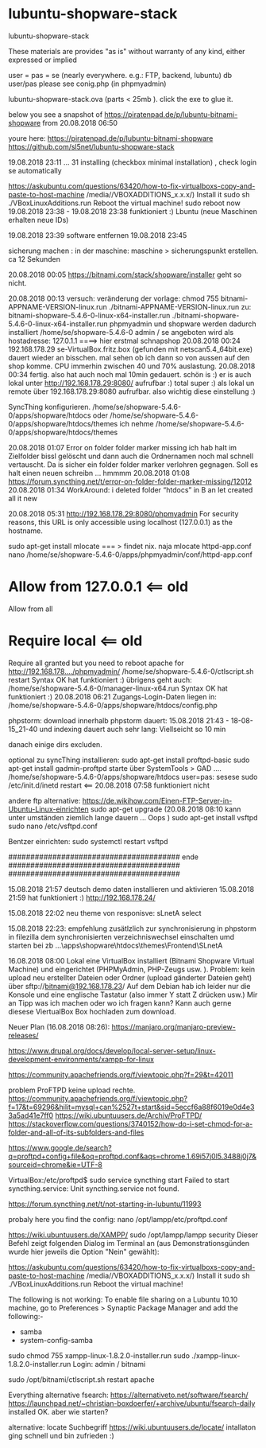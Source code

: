 # lubuntu-shopware-stack
lubuntu-shopware-stack

These materials are provides "as is" without warranty of any kind, either expressed or implied

user = pas = se (nearly everywhere. e.g.: FTP, backend, lubuntu)
db user/pas please see conig.php (in phpmyadmin)


lubuntu-shopware-stack.ova (parts < 25mb ). click the exe to glue it.

below you see a snapshot of https://piratenpad.de/p/lubuntu-bitnami-shopware from 20.08.2018 06:50



youre here:
    https://piratenpad.de/p/lubuntu-bitnami-shopware
    https://github.com/sl5net/lubuntu-shopware-stack

19.08.2018 23:11 ... 31 installing (checkbox minimal installation) , check login se automatically

https://askubuntu.com/questions/63420/how-to-fix-virtualboxs-copy-and-paste-to-host-machine
/media/<user>/VBOXADDITIONS_x.x.x/)
Install it sudo sh ./VBoxLinuxAdditions.run
Reboot the virtual machine!
sudo reboot now
19.08.2018 23:38 - 19.08.2018 23:38 funktioniert :)
Lbuntu (neue Maschinen erhalten neue IDs)

19.08.2018 23:39 software entfernen 19.08.2018 23:45

sicherung machen : in der maschine: maschine > sicherungspunkt erstellen. ca 12 Sekunden

20.08.2018 00:05
https://bitnami.com/stack/shopware/installer
geht so nicht.

20.08.2018 00:13 versuch:
veränderung der vorlage:
chmod 755 bitnami-APPNAME-VERSION-linux.run
./bitnami-APPNAME-VERSION-linux.run
zu:
bitnami-shopware-5.4.6-0-linux-x64-installer.run
./bitnami-shopware-5.4.6-0-linux-x64-installer.run
phpmyadmin und shopware werden dadurch installiert
/home/se/shopware-5.4.6-0
admin / se
angeboten wird als 
hostadresse: 127.0.1.1
====> hier erstmal schnapshop
20.08.2018 00:24
192.168.178.29        se-VirtualBox.fritz.box   (gefunden mit netscan5.4_64bit.exe)
dauert wieder an bisschen. mal sehen ob ich dann so von aussen auf den shop komme.
CPU immerhin zwischen 40 und 70% auslastung.
20.08.2018 00:34 fertig. also hat auch noch mal 10min gedauert.
schön is :) er is auch lokal unter http://192.168.178.29:8080/ aufrufbar :)
total super :) als lokal un remote über 192.168.178.29:8080 aufrufbar. also wichtig diese einstellung :)

SyncThing konfigurieren.
/home/se/shopware-5.4.6-0/apps/shopware/htdocs
oder /home/se/shopware-5.4.6-0/apps/shopware/htdocs/themes
ich nehme /home/se/shopware-5.4.6-0/apps/shopware/htdocs/themes

20.08.2018 01:07 
Error on folder folder marker missing
ich hab halt im Zielfolder bissl gelöscht und dann auch die Ordnernamen noch mal schnell vertauscht.
Da is sicher ein folder folder marker verlohren gegnagen. Soll es halt einen neuen schreibn ... hmmmm
20.08.2018 01:08
https://forum.syncthing.net/t/error-on-folder-folder-marker-missing/12012
 20.08.2018 01:34 WorkAround: i deleted folder “htdocs” in B an let created all it new

20.08.2018 05:31 http://192.168.178.29:8080/phpmyadmin
For security reasons, this URL is only accessible using localhost (127.0.0.1) as the hostname.

sudo apt-get install mlocate === > findet nix. naja
mlocate httpd-app.conf
nano /home/se/shopware-5.4.6-0/apps/phpmyadmin/conf/httpd-app.conf 
# Allow from 127.0.0.1 <== old
Allow from all
# Require local <== old
Require all granted
but you need to reboot apache for http://192.168.178..../phpmyadmin/
/home/se/shopware-5.4.6-0/ctlscript.sh restart
Syntax OK hat funktioniert :)
übrigens geht auch: 
/home/se/shopware-5.4.6-0/manager-linux-x64.run
Syntax OK hat funktioniert :)
20.08.2018 06:21
Zugangs-Login-Daten liegen in: /home/se/shopware-5.4.6-0/apps/shopware/htdocs/config.php



phpstorm:
download innerhalb phpstorm dauert:
15.08.2018 21:43 - 18-08-15_21-40
und indexing dauert auch sehr lang:
Viellseicht so 10 min

danach einige dirs excluden.

optional zu syncThing installieren:
sudo apt-get install proftpd-basic
sudo apt-get install gadmin-proftpd
starte über SystemTools > GAD ....
/home/se/shopware-5.4.6-0/apps/shopware/htdocs
user=pas: sesese
sudo /etc/init.d/inetd restart <== 20.08.2018 07:58 funktioniert nicht

andere ftp alternative:
    https://de.wikihow.com/Einen-FTP-Server-in-Ubuntu-Linux-einrichten
sudo apt-get upgrade (20.08.2018 08:10 kann unter umständen ziemlich lange dauern ... Oops )
sudo apt-get install vsftpd
sudo nano /etc/vsftpd.conf

Bentzer einrichten:
sudo systemctl restart vsftpd

#######################################
ende
#######################################
#######################################


    
15.08.2018 21:57 deutsch demo daten installieren und aktivieren
15.08.2018 21:59 hat funktioniert :) http://192.168.178.24/

15.08.2018 22:02
neu theme von responisve: sLnetA 
select

15.08.2018 22:23: empfehlung zusätlzlich zur synchronisierung in phpstorm
in filezilla
dem synchronisierten verzeichniswechsel einschalten umd starten bei zb
...\apps\shopware\htdocs\themes\Frontend\SLnetA

16.08.2018 08:00
Lokal eine VirtualBox installiert (Bitnami Shopware Virtual Machine)
und eingerichtet (PHPMyAdmin, PHP-Zeugs usw. ). 
Problem: kein upload neu erstellter Dateien oder Ordner (upload gänderter Dateien geht) über
    sftp://bitnami@192.168.178.23/
Auf dem Debian hab ich leider nur die Konsole und eine englische Tastatur (also immer Y statt Z drücken usw.)
Mir an Tipp was ich machen oder wo ich fragen kann? Kann auch gerne diesese ViertualBox Box hochladen zum download.

Neuer Plan (16.08.2018 08:26):  https://manjaro.org/manjaro-preview-releases/

https://www.drupal.org/docs/develop/local-server-setup/linux-development-environments/xampp-for-linux

https://community.apachefriends.org/f/viewtopic.php?f=29&t=42011

problem ProFTPD keine upload rechte. https://community.apachefriends.org/f/viewtopic.php?f=17&t=69296&hilit=mysql+can%2527t+start&sid=5eccf6a88f6019e0d4e33a5ad41e7ff0
https://wiki.ubuntuusers.de/Archiv/ProFTPD/
https://stackoverflow.com/questions/3740152/how-do-i-set-chmod-for-a-folder-and-all-of-its-subfolders-and-files

https://www.google.de/search?q=proftpd+config+file&oq=proftpd.conf&aqs=chrome.1.69i57j0l5.3488j0j7&sourceid=chrome&ie=UTF-8


VirtualBox:/etc/proftpd$ sudo service syncthing start
Failed to start syncthing.service: Unit syncthing.service not found.


https://forum.syncthing.net/t/not-starting-in-lubuntu/11993

probaly here you find the config:
 nano /opt/lampp/etc/proftpd.conf 

https://wiki.ubuntuusers.de/XAMPP/
sudo /opt/lampp/lampp security
Dieser Befehl zeigt folgenden Dialog im Terminal an (aus Demonstrationsgünden wurde hier jeweils die Option "Nein" gewählt):

https://askubuntu.com/questions/63420/how-to-fix-virtualboxs-copy-and-paste-to-host-machine
/media/<user>/VBOXADDITIONS_x.x.x/)
Install it sudo sh ./VBoxLinuxAdditions.run
Reboot the virtual machine!

The following is not working:
To enable file sharing on a Lubuntu 10.10 machine, go to Preferences > Synaptic Package Manager and add the following:-
* samba
* system-config-samba


sudo chmod 755 xampp-linux-1.8.2.0-installer.run
sudo ./xampp-linux-1.8.2.0-installer.run
Login: admin / bitnami

sudo /opt/bitnami/ctlscript.sh restart apache

Everything alternative fsearch: 
https://alternativeto.net/software/fsearch/
https://launchpad.net/~christian-boxdoerfer/+archive/ubuntu/fsearch-daily
installed OK. aber wie starten?

alternative: locate Suchbegriff 
https://wiki.ubuntuusers.de/locate/
intallaton ging schnell und bin zufrieden :)
